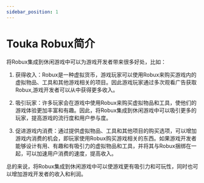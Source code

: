 ```yaml
---
sidebar_position: 1
---
```


# Touka Robux简介

将Robux集成到休闲游戏中可以为游戏开发者带来很多好处，比如：
1. 获得收入：Robux是一种虚拟货币，游戏玩家可以使用Robux来购买游戏内的虚拟物品、工具和其他游戏相关的项目。因此游戏玩家通过多次观看广告获取Robux,游戏开发者可以从中获得更多收入。

2. 吸引玩家：许多玩家会在游戏中使用Robux来购买虚拟物品和工具，使他们的游戏体验更加丰富和有趣。因此，将Robux集成到休闲游戏中可以吸引更多的玩家，提高游戏的流行度和用户参与度。

3. 促进游戏内消费：通过提供虚拟物品、工具和其他项目的购买选项，可以增加游戏内消费的机会，即玩家使用Robux购买游戏相关的东西。如果游戏开发者能够设计有用、有趣和有吸引力的虚拟物品和工具，并将其与Robux捆绑在一起，可以加速用户消费的速度，提高收入。

总的来说，将Robux集成到休闲游戏中可以使游戏更有吸引力和可玩性，同时也可以增加游戏开发者的收入和利润。
